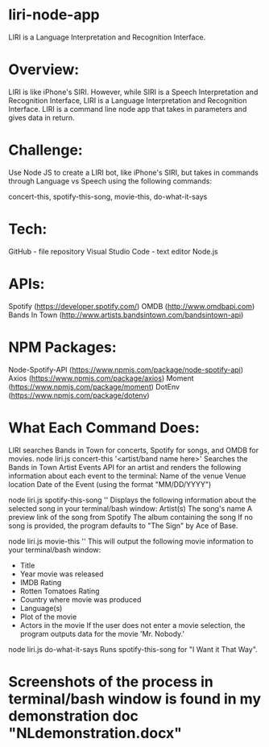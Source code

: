 # liri-node-app

LIRI is a Language Interpretation and Recognition Interface.

# Overview:
LIRI is like iPhone's SIRI. However, while SIRI is a Speech Interpretation and Recognition Interface, LIRI is a Language Interpretation and Recognition Interface. LIRI is a command line node app that takes in parameters and gives data in return.

# Challenge: 
Use Node JS to create a LIRI bot, like iPhone's SIRI, but takes in commands through Language vs Speech using the following commands:

concert-this,   spotify-this-song,   movie-this,   do-what-it-says

# Tech: 
GitHub - file repository
Visual Studio Code - text editor
Node.js

# APIs: 
Spotify (https://developer.spotify.com/)
OMDB (http://www.omdbapi.com)
Bands In Town (http://www.artists.bandsintown.com/bandsintown-api)

# NPM Packages:
Node-Spotify-API (https://www.npmjs.com/package/node-spotify-api)
Axios (https://www.npmjs.com/package/axios)
Moment (https://www.npmjs.com/package/moment)
DotEnv (https://www.npmjs.com/package/dotenv)

# What Each Command Does:
LIRI searches Bands in Town for concerts, Spotify for songs, and OMDB for movies.
node liri.js concert-this '<artist/band name here>'
Searches the Bands in Town Artist Events API for an artist and renders the following information about each event to the terminal:
Name of the venue
Venue location
Date of the Event (using the format "MM/DD/YYYY")

node liri.js spotify-this-song '<song name here>'
Displays the following information about the selected song in your terminal/bash window:
Artist(s)
The song's name
A preview link of the song from Spotify
The album containing the song
If no song is provided, the program defaults to "The Sign" by Ace of Base.

node liri.js movie-this '<movie name here>'
This will output the following movie information to your terminal/bash window:
* Title
* Year movie was released
* IMDB Rating
* Rotten Tomatoes Rating
* Country where movie was produced
* Language(s)
* Plot of the movie
* Actors in the movie
If the user does not enter a movie selection, the program outputs data for the movie 'Mr. Nobody.'

node liri.js do-what-it-says
Runs spotify-this-song for "I Want it That Way".


# Screenshots of the process in terminal/bash window is found in my demonstration doc "NLdemonstration.docx"
